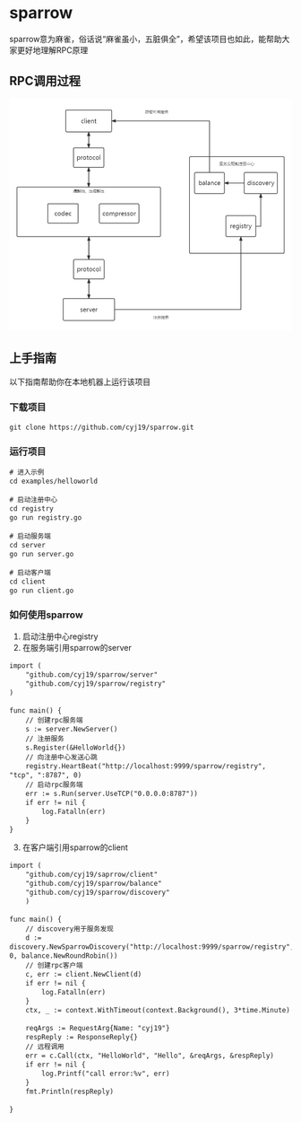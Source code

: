 # sparrow
sparrow意为麻雀，俗话说“麻雀虽小，五脏俱全”，希望该项目也如此，能帮助大家更好地理解RPC原理

## RPC调用过程
![rpc流程](https://github.com/cyj19/sparrow/blob/main/pictures/rpc.png)

## 上手指南
以下指南帮助你在本地机器上运行该项目

### 下载项目
```
git clone https://github.com/cyj19/sparrow.git
```

### 运行项目
```
# 进入示例
cd examples/helloworld

# 启动注册中心
cd registry
go run registry.go

# 启动服务端
cd server
go run server.go

# 启动客户端
cd client
go run client.go
```

### 如何使用sparrow
1. 启动注册中心registry  
2. 在服务端引用sparrow的server 
```
import (
    "github.com/cyj19/sparrow/server"
    "github.com/cyj19/sparrow/registry"
)

func main() {
    // 创建rpc服务端
	s := server.NewServer()
	// 注册服务
	s.Register(&HelloWorld{})
	// 向注册中心发送心跳
	registry.HeartBeat("http://localhost:9999/sparrow/registry", "tcp", ":8787", 0)
	// 启动rpc服务端
	err := s.Run(server.UseTCP("0.0.0.0:8787"))
	if err != nil {
		log.Fatalln(err)
	}
}
```

3. 在客户端引用sparrow的client  
```
import (
    "github.com/cyj19/saprrow/client"
    "github.com/cyj19/sparrow/balance"
    "github.com/cyj19/sparrow/discovery"
    )

func main() {
    // discovery用于服务发现
	d := discovery.NewSparrowDiscovery("http://localhost:9999/sparrow/registry", 0, balance.NewRoundRobin())
	// 创建rpc客户端
	c, err := client.NewClient(d)
	if err != nil {
		log.Fatalln(err)
	}
	ctx, _ := context.WithTimeout(context.Background(), 3*time.Minute)

	reqArgs := RequestArg{Name: "cyj19"}
	respReply := ResponseReply{}
	// 远程调用
	err = c.Call(ctx, "HelloWorld", "Hello", &reqArgs, &respReply)
	if err != nil {
		log.Printf("call error:%v", err)
	}
	fmt.Println(respReply)

}

```
